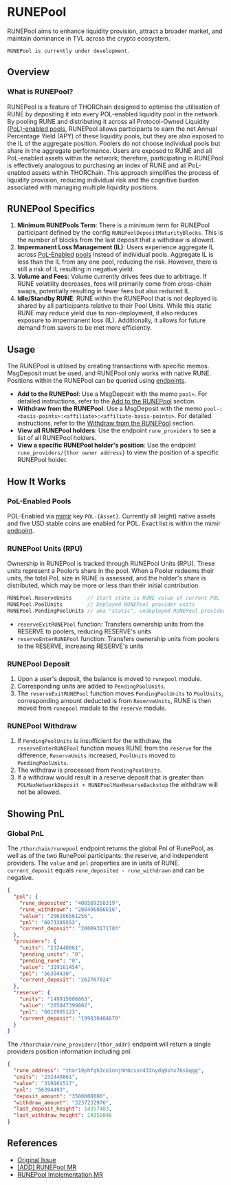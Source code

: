 # RUNEPool

RUNEPool aims to enhance liquidity provision, attract a broader market, and maintain dominance in TVL across the crypto ecosystem.

```admonish info
RUNEPool is currently under development.
```

## Overview

### What is RUNEPool?

RUNEPool is a feature of THORChain designed to optimise the utilisation of RUNE by depositing it into every POL-enabled liquidity pool in the network. By pooling RUNE and distributing it across all Protocol-Owned Liquidity [(PoL)-enabled pools](./rune-pool.md#pol-enabled-pools), RUNEPool allows participants to earn the net Annual Percentage Yield (APY) of these liquidity pools, but they are also exposed to the IL of the aggregate position. Poolers do not choose individual pools but share in the aggregate performance. Users are exposed to RUNE and all PoL-enabled assets within the network; therefore, participating in RUNEPool is effectively analogous to purchasing an index of RUNE and all PoL-enabled assets within THORChain. This approach simplifies the process of liquidity provision, reducing individual risk and the cognitive burden associated with managing multiple liquidity positions.

## RUNEPool Specifics

1. **Minimum RUNEPools Term**: There is a minimum term for RUNEPool participant defined by the config `RUNEPoolDepositMaturityBlocks`. This is the number of blocks from the last deposit that a withdraw is allowed.
2. **Impermanent Loss Management (IL)**: Users experience aggregate IL across [PoL-Enabled](./rune-pool.md#pol-enabled-pools) [pools](https://thorchain.net/pools) instead of individual pools. Aggregate IL is less than the IL from any one pool, reducing the risk. However, there is still a risk of IL resulting in negative yield.
3. **Volume and Fees**: Volume currently drives fees due to arbitrage. If RUNE volatility decreases, fees will primarily come from cross-chain swaps, potentially resulting in fewer fees but also reduced IL.
4. **Idle/Standby RUNE**: RUNE within the RUNEPool that is not deployed is shared by all participants relative to their Pool Units. While this static RUNE may reduce yield due to non-deployment, it also reduces exposure to impermanent loss (IL). Additionally, it allows for future demand from savers to be met more efficiently.

## Usage

The RUNEPool is utilised by creating transactions with specific memos. MsgDeposit must be used, and RUNEPool only works with native RUNE. Positions within the RUNEPool can be queried using [endpoints](./connecting-to-thorchain.md#thornode).

- **Add to the RUNEPool**: Use a MsgDeposit with the memo `pool+`. For detailed instructions, refer to the [Add to the RUNEPool](./memos.md#add-runepool) section.
- **Withdraw from the RUNEPool**: Use a MsgDeposit with the memo `pool-:<basis-points>:<affiliate>:<affiliate-basis-points>`. For detailed instructions, refer to the [Withdraw from the RUNEPool](./memos.md#withdraw-runepool) section.
- **View all RUNEPool holders**: Use the endpoint `rune_providers` to see a list of all RUNEPool holders.
- **View a specific RUNEPool holder's position**: Use the endpoint `rune_providers/{thor owner address}` to view the position of a specific RUNEPool holder.

## How It Works

### PoL-Enabled Pools

POL-Enabled via [mimir](../mimir.md) key `POL-{Asset}`. Currently all (eight) native assets and five USD stable coins are enabled for POL. Exact list is within the mimir [endpoint](https://thornode.ninerealms.com/thorchain/mimir).

### RUNEPool Units (RPU)

Ownership in RUNEPool is tracked through RUNEPool Units (RPU). These units represent a Pooler’s share in the pool. When a Pooler redeems their units, the total PoL size in RUNE is assessed, and the holder's share is distributed, which may be more or less than their initial contribution.

```go
RUNEPool.ReserveUnits     // Start state is RUNE value of current POL
RUNEPool.PoolUnits        // Deployed RUNEPool provider units
RUNEPool.PendingPoolUnits // aka "static", undeployed RUNEPool provider units
```

- `reserveExitRUNEPool` function: Transfers ownership units from the RESERVE to poolers, reducing RESERVE's units
- `reserveEnterRUNEPool` function: Transfers ownership units from poolers to the RESERVE, increasing RESERVE's units

### RUNEPool Deposit

1. Upon a user's deposit, the balance is moved to `runepool` module.
1. Corresponding units are added to `PendingPoolUnits`.
1. The `reserveExitRUNEPool` function moves `PendingPoolUnits` to `PoolUnits`, corresponding amount deducted is from `ReserveUnits`, RUNE is then moved from `runepool` module to the `reserve` module.

### RUNEPool Withdraw

1. If `PendingPoolUnits` is insufficient for the withdraw, the `reserveEnterRUNEPool` function moves RUNE from the `reserve` for the difference, `ReserveUnits` increased, `PoolUnits` moved to `PendingPoolUnits`.
1. The withdraw is processed from `PendingPoolUnits`.
1. If a withdraw would result in a reserve deposit that is greater than `POLMaxNetworkDeposit + RUNEPoolMaxReserveBackstop` the withdraw will not be allowed.

## Showing PnL

### Global PnL

The `/thorchain/runepool` endpoint returns the global Pnl of RunePool, as well as of the two RunePool participants: the reserve, and independent providers. The `value` and `pnl` properties are in units of RUNE. `current_deposit` equals `rune_deposited - rune_withdrawn` and can be negative.

```json
{
  "pol": {
    "rune_deposited": "408589258319",
    "rune_withdrawn": "208496086616",
    "value": "206166561256",
    "pnl": "6073389553",
    "current_deposit": "200093171703"
  },
  "providers": {
    "units": "232440861",
    "pending_units": "0",
    "pending_rune": "0",
    "value": "319161454",
    "pnl": "56394430",
    "current_deposit": "262767024"
  },
  "reserve": {
    "units": "149915806863",
    "value": "205847399802",
    "pnl": "6016995123",
    "current_deposit": "199830404679"
  }
}
```

The `/thorchain/rune_provider/{thor_addr}` endpoint will return a single providers position information including pnl:

```json
{
  "rune_address": "thor19phfqh3ce3nnjhh0cssn433nydq9shx76s8qgg",
  "units": "232440861",
  "value": "319161517",
  "pnl": "56394493",
  "deposit_amount": "3500000000",
  "withdraw_amount": "3237232976",
  "last_deposit_height": 14357483,
  "last_withdraw_height": 14358846
}
```

## References

- [Original Issue](https://gitlab.com/thorchain/thornode/-/issues/1841)
- [[ADD] RUNEPool MR](https://gitlab.com/thorchain/thornode/-/merge_requests/3612/)
- [RUNEPool Implementation MR](https://gitlab.com/thorchain/thornode/-/merge_requests/3631)
